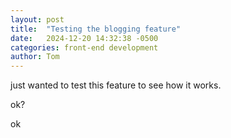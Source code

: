 ```yaml
---
layout: post
title:  "Testing the blogging feature"
date:   2024-12-20 14:32:38 -0500
categories: front-end development
author: Tom
---
```

just wanted to test this feature to see how it works.

ok?

ok